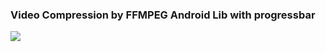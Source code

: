 ### Video Compression by FFMPEG Android Lib with progressbar
<img src="https://github.com/umeshbsa/ffmpeg-video-compresion-with-progress-android/blob/master/screen/screen_1.png"/>
